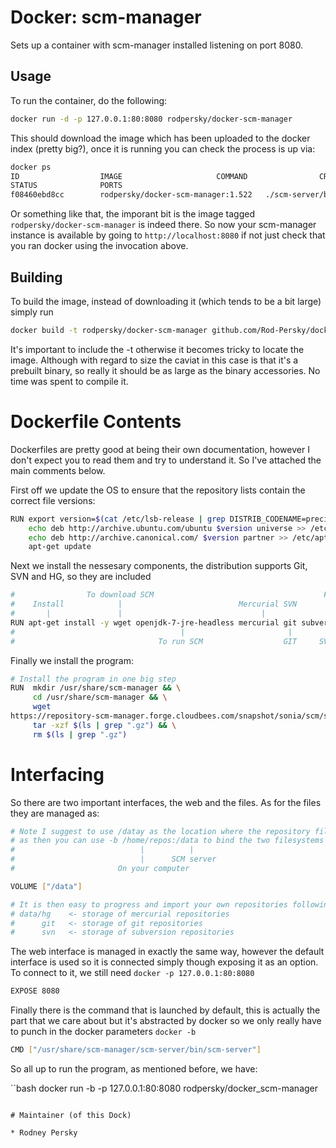 # Docker: scm-manager

Sets up a container with scm-manager installed listening on port 8080.

## Usage

To run the container, do the following:

``` bash
docker run -d -p 127.0.0.1:80:8080 rodpersky/docker-scm-manager
```

This should download the image which has been uploaded to the docker index (pretty big?),
once it is running you can check the process is up via:


``` bash
docker ps
ID                  IMAGE                     COMMAND                CREATED
STATUS              PORTS
f08460ebd8cc        rodpersky/docker-scm-manager:1.522   ./scm-server/bin/scm-server   20 minutes
```

Or something like that, the imporant bit is the image tagged `rodpersky/docker-scm-manager` is indeed
there. So now your scm-manager instance is available by going to `http://localhost:8080` if not just check
that you ran docker using the invocation above.

## Building
To build the image, instead of downloading it (which tends to be a bit large) simply run

``` bash
docker build -t rodpersky/docker-scm-manager github.com/Rod-Persky/docker_scm-manager
```

It's important to include the -t otherwise it becomes tricky to locate the image. Although
with regard to size the caviat in this case is that it's a prebuilt binary, so really it should be as large
as the binary accessories. No time was spent to compile it.


# Dockerfile Contents

Dockerfiles are pretty good at being their own documentation, however I don't expect you to
read them and try to understand it. So I've attached the main comments below.

First off we update the OS to ensure that the repository lists contain the correct file versions:

``` bash
RUN export version=$(cat /etc/lsb-release | grep DISTRIB_CODENAME=precise | cut -d '=' -f2) && \
    echo deb http://archive.ubuntu.com/ubuntu $version universe >> /etc/apt/sources.list && \
    echo deb http://archive.canonical.com/ $version partner >> /etc/apt/sources.list && \
    apt-get update
```

Next we install the nessesary components, the distribution supports Git, SVN and HG, so they
are included

``` bash
#                To download SCM                                      For  Mercurial Plugin
#    Install            |                          Mercurial SVN                |
#       |               |                               |                       |
RUN apt-get install -y wget openjdk-7-jre-headless mercurial git subversion python2.7
#                                     |                       |       |
#                                To run SCM                  GIT     SVN
```

Finally we install the program:

``` bash
# Install the program in one big step
RUN  mkdir /usr/share/scm-manager && \
     cd /usr/share/scm-manager && \
     wget 
https://repository-scm-manager.forge.cloudbees.com/snapshot/sonia/scm/scm-server/1.36-SNAPSHOT/scm-server$
     tar -xzf $(ls | grep ".gz") && \
     rm $(ls | grep ".gz")
```

# Interfacing

So there are two important interfaces, the web and the files. As for the files they are managed as:

``` bash
# Note I suggest to use /datay as the location where the repository files can be kept
# as then you can use -b /home/repos:/data to bind the two filesystems together
#                            |          |
#                            |      SCM server
#                       On your computer

VOLUME ["/data"]

# It is then easy to progress and import your own repositories following the scm layout of
# data/hg    <- storage of mercurial repositories
#      git   <- storage of git repositories
#      svn   <- storage of subversion repositories
```

The web interface is managed in exactly the same way, however the default interface is used
so it is connected simply though exposing it as an option. To connect to it, we still need
`docker -p 127.0.0.1:80:8080`

``` bash
EXPOSE 8080
```

Finally there is the command that is launched by default, this is actually the part that we care about
but it's abstracted by docker so we only really have to punch in the docker parameters `docker -b`

``` bash
CMD ["/usr/share/scm-manager/scm-server/bin/scm-server"]
```

So all up to run the program, as mentioned before, we have:

``bash
docker run -b -p 127.0.0.1:80:8080 rodpersky/docker_scm-manager
```

# Maintainer (of this Dock)

* Rodney Persky
